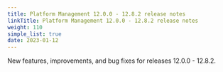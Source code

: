 ```yaml
---
title: Platform Management 12.0.0 - 12.8.2 release notes
linkTitle: Platform Management 12.0.0 - 12.8.2 release notes
weight: 110
simple_list: true
date: 2023-01-12
---
```

New features, improvements, and bug fixes for releases 12.0.0 - 12.8.2.